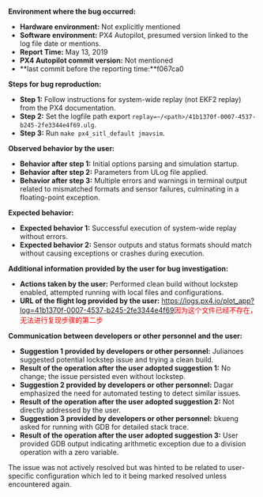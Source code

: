**Environment where the bug occurred:**

- **Hardware environment:** Not explicitly mentioned
- **Software environment:** PX4 Autopilot, presumed version linked to the log file date or mentions.
- **Report Time:** May 13, 2019
- **PX4 Autopilot commit version:** Not mentioned
- **last commit before the reporting time:**f067ca0

**Steps for bug reproduction:**

- **Step 1:** Follow instructions for system-wide replay (not EKF2 replay) from the PX4 documentation.
- **Step 2:** Set the logfile path export `replay=~/<path>/41b1370f-0007-4537-b245-2fe3344e4f69.ulg`.
- **Step 3:** Run `make px4_sitl_default jmavsim`.

**Observed behavior by the user:**

- **Behavior after step 1:** Initial options parsing and simulation startup.
- **Behavior after step 2:** Parameters from ULog file applied.
- **Behavior after step 3:** Multiple errors and warnings in terminal output related to mismatched formats and sensor failures, culminating in a floating-point exception.

**Expected behavior:**
- **Expected behavior 1:** Successful execution of system-wide replay without errors.
- **Expected behavior 2:** Sensor outputs and status formats should match without causing exceptions or crashes during execution.

**Additional information provided by the user for bug investigation:**
- **Actions taken by the user:** Performed clean build without lockstep enabled, attempted running with local files and configurations.
- **URL of the flight log provided by the user:** https://logs.px4.io/plot_app?log=41b1370f-0007-4537-b245-2fe3344e4f69<font color='red'>因为这个文件已经不存在，无法进行复现步骤的第二步</font>

**Communication between developers or other personnel and the user:**

- **Suggestion 1 provided by developers or other personnel:** Julianoes suggested potential lockstep issue and trying a clean build.
- **Result of the operation after the user adopted suggestion 1:** No change; the issue persisted even without lockstep.
- **Suggestion 2 provided by developers or other personnel:** Dagar emphasized the need for automated testing to detect similar issues.
- **Result of the operation after the user adopted suggestion 2:** Not directly addressed by the user.
- **Suggestion 3 provided by developers or other personnel:** bkueng asked for running with GDB for detailed stack trace.
- **Result of the operation after the user adopted suggestion 3:** User provided GDB output indicating arithmetic exception due to a division operation with a zero variable. 

The issue was not actively resolved but was hinted to be related to user-specific configuration which led to it being marked resolved unless encountered again.
